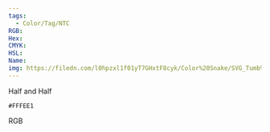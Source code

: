 ```yaml
---
tags:
  - Color/Tag/NTC
RGB:
Hex:
CMYK:
HSL:
Name:
img: https://filedn.com/l0hpzxl1f01yT7GHxtF8cyk/Color%20Snake/SVG_Tumb%20Mass%20No%20Name/FFFEE1.svg
---
```

Half and Half
```palette
#FFFEE1
```
RGB
